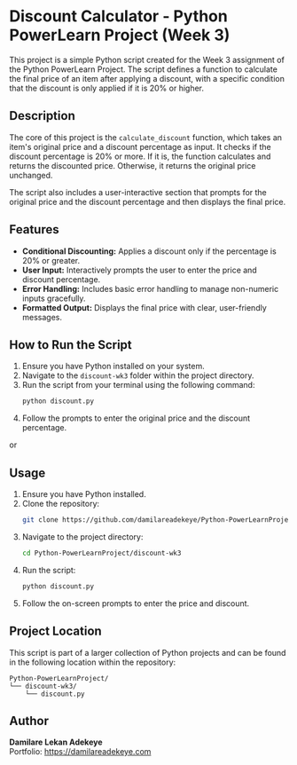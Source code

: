
# Discount Calculator - Python PowerLearn Project (Week 3)

This project is a simple Python script created for the Week 3 assignment of the Python PowerLearn Project. The script defines a function to calculate the final price of an item after applying a discount, with a specific condition that the discount is only applied if it is 20% or higher.

## Description

The core of this project is the `calculate_discount` function, which takes an item's original price and a discount percentage as input. It checks if the discount percentage is 20% or more. If it is, the function calculates and returns the discounted price. Otherwise, it returns the original price unchanged.

The script also includes a user-interactive section that prompts for the original price and the discount percentage and then displays the final price.

## Features

*   **Conditional Discounting:** Applies a discount only if the percentage is 20% or greater.
*   **User Input:** Interactively prompts the user to enter the price and discount percentage.
*   **Error Handling:** Includes basic error handling to manage non-numeric inputs gracefully.
*   **Formatted Output:** Displays the final price with clear, user-friendly messages.

## How to Run the Script

1.  Ensure you have Python installed on your system.
2.  Navigate to the `discount-wk3` folder within the project directory.
3.  Run the script from your terminal using the following command:
    ```bash
    python discount.py
    ```
4.  Follow the prompts to enter the original price and the discount percentage.

or 


## Usage

1.  Ensure you have Python installed.
2.  Clone the repository:
    ```bash
    git clone https://github.com/damilareadekeye/Python-PowerLearnProject.git
    ```
3.  Navigate to the project directory:
    ```bash
    cd Python-PowerLearnProject/discount-wk3
    ```
4.  Run the script:
    ```bash
    python discount.py
    ```
5.  Follow the on-screen prompts to enter the price and discount.

## Project Location

This script is part of a larger collection of Python projects and can be found in the following location within the repository:

```
Python-PowerLearnProject/
└── discount-wk3/
    └── discount.py
```

## Author

**Damilare Lekan Adekeye**  
Portfolio: https://damilareadekeye.com